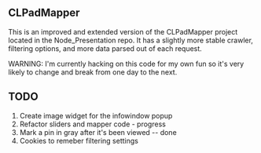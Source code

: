 CLPadMapper
-----------

This is an improved and extended version of the CLPadMapper project located in the Node_Presentation repo. It has a slightly more stable crawler, filtering options, and more data parsed out of each request.

WARNING: I'm currently hacking on this code for my own fun so it's very likely to change and break from one day to the next.

TODO
-----------
1. Create image widget for the infowindow popup
2. Refactor sliders and mapper code - progress
3. Mark a pin in gray after it's been viewed -- done
4. Cookies to remeber filtering settings
